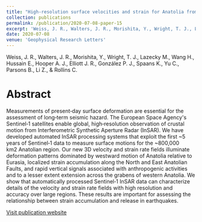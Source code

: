 ```yaml
---
title: "High‐resolution surface velocities and strain for Anatolia from Sentinel‐1 InSAR and GNSS data"
collection: publications
permalink: /publication/2020-07-08-paper-15
excerpt: 'Weiss, J. R., Walters, J. R., Morishita, Y., Wright, T. J., Lazecky M., Wang H., Hussain E., Hooper A. J., Elliott J. R., González P. J., Spaans K., Yu C., Parsons B., Li Z., &amp; Rollins C.'
date: 2020-07-08
venue: 'Geophysical Research Letters'
---
```

Weiss, J. R., Walters, J. R., Morishita, Y., Wright, T. J., Lazecky M., Wang H., Hussain E., Hooper A. J., Elliott J. R., González P. J., Spaans K., Yu C., Parsons B., Li Z., &amp; Rollins C.

Abstract
=====
Measurements of present‐day surface deformation are essential for the assessment of long‐term seismic hazard. The European Space Agency&apos;s Sentinel‐1 satellites enable global, high‐resolution observation of crustal motion from Interferometric Synthetic Aperture Radar (InSAR). We have developed automated InSAR processing systems that exploit the first ~5 years of Sentinel‐1 data to measure surface motions for the ~800,000 km2 Anatolian region. Our new 3D velocity and strain rate fields illuminate deformation patterns dominated by westward motion of Anatolia relative to Eurasia, localized strain accumulation along the North and East Anatolian Faults, and rapid vertical signals associated with anthropogenic activities and to a lesser extent extension across the grabens of western Anatolia. We show that automatically processed Sentinel‐1 InSAR data can characterize details of the velocity and strain rate fields with high resolution and accuracy over large regions. These results are important for assessing the relationship between strain accumulation and release in earthquakes.  

[Visit publication website](https://doi.org/10.1029/2020gl087376)